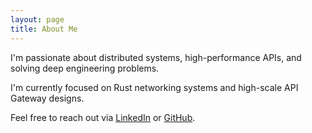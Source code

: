 ```yaml
---
layout: page
title: About Me
---
```


I'm passionate about distributed systems, high-performance APIs, and solving deep engineering problems.

I'm currently focused on Rust networking systems and high-scale API Gateway designs.

Feel free to reach out via [LinkedIn](https://linkedin.com/in/praminda) or [GitHub](https://github.com/praminda).
